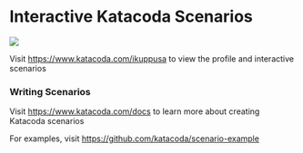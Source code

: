 # Interactive Katacoda Scenarios

[![](http://shields.katacoda.com/katacoda/ikuppusa/count.svg)](https://www.katacoda.com/ikuppusa "Get your profile on Katacoda.com")

Visit https://www.katacoda.com/ikuppusa to view the profile and interactive scenarios

### Writing Scenarios
Visit https://www.katacoda.com/docs to learn more about creating Katacoda scenarios

For examples, visit https://github.com/katacoda/scenario-example
